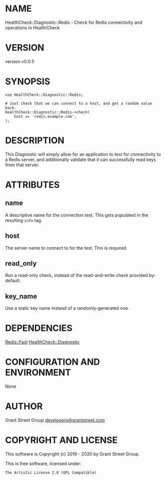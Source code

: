 # NAME

HealthCheck::Diagnostic::Redis - Check for Redis connectivity and operations in HealthCheck

# VERSION

version v0.0.5

# SYNOPSIS

    use HealthCheck::Diagnostic::Redis;

    # Just check that we can connect to a host, and get a random value back.
    HealthCheck::Diagnostic::Redis->check(
        host => 'redis.example.com',
    );

# DESCRIPTION

This Diagnostic will simply allow for an application to test for connectivity
to a Redis server, and additionally validate that it can successfully read keys
from that server.

# ATTRIBUTES

## name

A descriptive name for the connection test.
This gets populated in the resulting `info` tag.

## host

The server name to connect to for the test.
This is required.

## read\_only

Run a read-only check, instead of the read-and-write check provided
by-default.

## key\_name

Use a static key name instead of a randomly-generated one.

# DEPENDENCIES

[Redis::Fast](https://metacpan.org/pod/Redis%3A%3AFast)
[HealthCheck::Diagnostic](https://metacpan.org/pod/HealthCheck%3A%3ADiagnostic)

# CONFIGURATION AND ENVIRONMENT

None

# AUTHOR

Grant Street Group <developers@grantstreet.com>

# COPYRIGHT AND LICENSE

This software is Copyright (c) 2019 - 2020 by Grant Street Group.

This is free software, licensed under:

    The Artistic License 2.0 (GPL Compatible)
